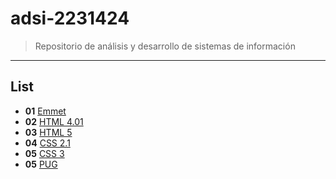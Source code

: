 # adsi-2231424
> Repositorio de análisis y desarrollo de sistemas de información
---
## List

- **01**  [Emmet](01-emmet/)
- **02**  [HTML 4.01](02-html4.01/)
- **03**  [HTML 5](03-html5)
- **04**  [CSS 2.1](04-css2.1)
- **05**  [CSS 3](05-css3.0/)
- **05**  [PUG](06-pug/)